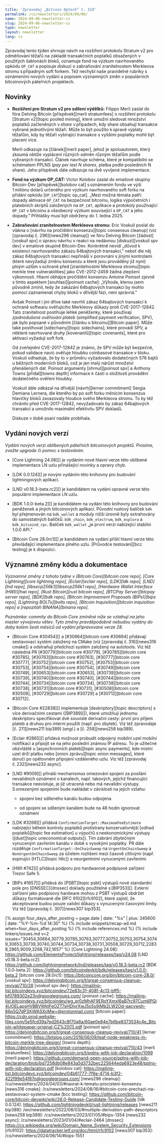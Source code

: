```yaml
---
title: 'Zpravodaj „Bitcoin Optech” č. 319'
permalink: /cs/newsletters/2024/09/06/
name: 2024-09-06-newsletter-cs
slug: 2024-09-06-newsletter-cs
type: newsletter
layout: newsletter
lang: cs
---
```

Zpravodaj tento týden shrnuje návrh na rozšíření protokolu Stratum v2 pro
odměňování těžařů na základě transakčních poplatků obsažených v použitých
šablonách bloků, oznamuje fond na výzkum navrhovaného opkódu `OP_CAT`
a popisuje diskuzi o zabraňování zranitelnostem Merkleova stromu s případným
soft forkem. Též nechybí naše pravidelné rubriky s oznámeními nových vydání
a popisem významných změn v populárních bitcoinových páteřních projektech.

## Novinky

- **Rozšíření pro Stratum v2 pro sdílení výdělků:** Filippo Merli
  zaslal do fóra Delving Bitcoin [příspěvek][merli stratumfees]
  o rozšíření protokolu [Stratum v2][topic pooled mining], které umožní
  sledovat množství poplatků začleněných v _share_ v případech, kdy
  share obsahují transakce vybrané jednotlivými těžaři. Může to být
  použito k úpravě výplaty těžařům, kdy by těžaři vybírající transakce
  s vyššími poplatky mohli být placeni více.

  Merli odkazuje na [článek][merli paper], jehož je spoluautorem,
  který zkoumá obtíže vyplácení různých odměn různým těžařům podle
  vybraných transakcí. Článek navrhuje schéma, které je kompatibilní
  se schématem PPLNS (_pay per last N shares_, platba podle posledních
  N share). Jeho příspěvek dále odkazuje na dvě vyvíjené implementace.

- **Fond na výzkum OP_CAT:** Victor Kolobov zaslal do emailové skupiny
  Bitcoin-Dev [příspěvek][kolobov cat] s oznámením fondu ve výši
  1 miliónu dolarů určeného pro výzkum navrhovaného soft forku na přidání
  opkódu [`OP_CAT`][topic op_cat]. „Mezi možná témata patří: dopady aktivace
  `OP_CAT` na bezpečnost bitcoinu, logika výpočetních i platebních skriptů
  založených na `OP_CAT`, aplikace a protokoly používající `OP_CAT`
  v bitcoinu a všeobecný výzkum související s `OP_CAT` a jeho dopady.”
  Přihlášky musí být obdrženy do 1. ledna 2025.

- **Zabraňování zranitelnostem Merkleova stromu:** Eric Voskuil poslal do
  vlákna o [návrhu na pročištění konsenzu][topic consensus cleanup]
  (viz [zpravodaj č. 296][news296 cleanup]) ve fóru Delving Bitcoin
  [žádost][voskuil spv] o úpravu návrhu v reakci na nedávnou
  [diskuzi][voskuil spv dev] v emailové skupině Bitcoin-Dev. Konkrétně
  nevidí „důvod k existenci navrhovaného zákazu 64bajtových transakcí,”
  neboť dle něj zákaz 64bajtových transakcí nepřináší v porovnání s jinými
  kontrolami (které nevyžadují změnu konsenzu a které jsou prováděny již
  nyní) plným uzlům v ochraně před [zranitelnostmi Merkleova stromu][topic
  merkle tree vulnerabilities] jako CVE-2012-2459 žádná zlepšení výkonnosti.
  Hlavní obhájce pročištění konsenzu Antoine Poinsot zjevně s tímto aspektem
  [souhlasí][poinsot cache]: „Výhoda, kterou jsem původně zmínil, tedy že
  zakázání 64bajtových transakcí by mohlo pomoci zaznamenat chyby bloků
  v dřívější fázi, není správná.”

  Avšak Poinsot i jiní dříve také navrhli zákaz 64bajtových transakcí
  k ochraně softwaru ověřujícího Merkleovy důkazy proti CVE-2017-12842.
  Tato zranitelnost postihuje lehké peněženky, které používají _zjednodušené
  ověřování plateb_ (simplified payment verification, SPV), jak bylo popsané
  v původním [článku o bitcoinu][Bitcoin paper]. Může také postihovat
  [sidechainy][topic sidechains], které provádí SPV, a některé navrhované druhy
  [kovenantů][topic covenants], které pro aktivaci vyžadují soft fork.

  Od zveřejnění CVE-2017-12842 je známo, že SPV může být bezpečné,
  pokud validace navíc ověřuje hloubku coinbasové transakce v bloku. Voskuil
  odhaduje, že by to v průměru vyžadovalo dodatečných 576 bajtů u běžných
  moderních bloků, což je jen malý nárůst množství přenášených dat. Poinsot
  argumenty [shrnul][poinsot spv] a Anthony Towns [přidal][towns depth]
  informace k části o složitosti provádění dodatečného ověření hloubky.

  Voskuil dále odkázal na dřívější [návrh][lerner commitment] Sergia
  Demiana Lernera, dle kterého by po soft forku měnícím konsenzus
  hlavičky bloků zavazovaly hloubce svého Merkleova stromu. To by též
  chránilo před CVE-2017-12842, nevyžadovalo by zákaz 64bajtových
  transakcí a umožnilo maximální efektivitu SPV dokladů.

  Diskuze v době psaní nadále probíhala.

## Vydání nových verzí

*Vydání nových verzí oblíbených páteřních bitcoinových projektů. Prosíme,
zvažte upgrade či pomoc s testováním.*

- [Core Lightning 24.08][] je vydáním nové hlavní verze této oblíbené
  implementace LN uzlu přinášející novinky a opravy chyb.

- [LDK 0.0.124][] je novým vydáním této knihovny pro budování lightningových
  aplikací.

- [LND v0.18.3-beta.rc2][] je kandidátem na vydání opravné verze této populární
  implementace LN uzlu.

- [BDK 1.0.0-beta.2][] je kandidátem na vydání této knihovny pro budování peněženek
  a jiných bitcoinových aplikací. Původní rustový balíček `bdk` byl přejmenován
  na `bdk_wallet` a moduly nižší úrovně byly extrahovány do samostatných balíčků:
  `bdk_chain`, `bdk_electrum`, `bdk_esplora` a `bdk_bitcoind_rpc`. Balíček
  `bdk_wallet` „je první verzí nabízející stabilní 1.0.0 API.”

- [Bitcoin Core 28.0rc1][] je kandidátem na vydání příští hlavní verze této převládající
  implementace plného uzlu. [Průvodce testování][bcc testing] je k dispozici.

## Významné změny kódu a dokumentace

_Významné změny z tohoto týdne v [Bitcoin Core][bitcoin core repo], [Core
Lightning][core lightning repo], [Eclair][eclair repo], [LDK][ldk repo],
[LND][lnd repo], [libsecp256k1][libsecp256k1 repo], [Hardware Wallet
Interface (HWI)][hwi repo], [Rust Bitcoin][rust bitcoin repo], [BTCPay
Server][btcpay server repo], [BDK][bdk repo], [Bitcoin Improvement
Proposals (BIPs)][bips repo], [Lightning BOLTs][bolts repo],
[Bitcoin Inquisition][bitcoin inquisition repo] a [repozitáři BINANA][binana
repo]._

_Poznámka: commity do Bitcoin Core zmíněné níže se vztahují na jeho master vývojovou
větev. Tyto změny pravděpodobně nebudou vydány do doby kolem šesti měsíců od vydání
připravované verze 28._

- [Bitcoin Core #30454][] a [#30664][bitcoin core #30664] přidávají
  sestavovací systém založený na CMake (viz [zpravodaj č. 316][news316
  cmake]) a odstraňují předchozí systém založený na autotools. Viz též
  následná PR [#30779][bitcoin core #30779],
  [#30785][bitcoin core #30785], [#30763][bitcoin core #30763],
  [#30777][bitcoin core #30777], [#30752][bitcoin core #30752],
  [#30753][bitcoin core #30753], [#30754][bitcoin core #30754],
  [#30749][bitcoin core #30749], [#30653][bitcoin core #30653],
  [#30739][bitcoin core #30739], [#30740][bitcoin core #30740],
  [#30744][bitcoin core #30744], [#30734][bitcoin core #30734],
  [#30738][bitcoin core #30738], [#30731][bitcoin core #30731],
  [#30508][bitcoin core #30508], [#30729][bitcoin core #30729] a
  [#30712][bitcoin core #30712].

- [Bitcoin Core #22838][] implementuje [deskriptory][topic descriptors]
  s více derivačními cestami ([BIP389][]), které umožňují jednomu
  deskriptoru specifikovat dvě souvislé derivační cesty: první pro
  příjem plateb a druhou pro interní použití (např. pro zbytek).
  Viz též zpravodaje [č. 211][news211 bip389] (_angl._) a [č. 258][news258
  bip389].

- [Eclair #2865][] přidává možnost probudit odpojený mobilní uzel
  mobilní notifikací a připojit se na jeho poslední známou IP adresu.
  To je užitečné obzvláště u [asynchronních plateb][topic async payments],
  kde místní uzel drží platbu nebo [onion zprávu][topic onion messages],
  které doručí po opětovném připojení vzdáleného uzlu. Viz též
  [zpravodaj č. 232][news232 async].

- [LND #9009][] přináší mechanismus omezování spojení za posílání
  nevalidních oznámení o kanálech, např. takových, jejichž financující
  transakce neexistuje, je již utracená nebo má nevalidní výstupy.
  S omezenými spojeními bude nakládat v závislosti na jejich vztahu:

  - spojení bez sdíleného kanálu budou odpojena

  - od spojení se sdíleným kanálem bude na 48 hodin ignorovat oznámení

- [LDK #3268][] přidává `ConfirmationTarget::MaximumFeeEstimate` nabízející
  během kontroly poplatků protistrany konzervativnější [odhad poplatků][topic
  fee estimation] u výpočtů s neekonomickými výstupy ([dust][topic uneconomical
  outputs]). Tím zabrání zbytečným vynuceným zavřením kanálu v době
  s vysokými poplatky. PR dále rozděluje `ConfirmationTarget::OnChainSweep` na
  `UrgentOnChainSweep` a `NonUrgentOnChainSweep` za účelem rozlišení
  mezi časově citlivými (např. expirující [HTLC][topic htlc]) a neurgentními
  vynucenými zavřeními.

- [HWI #742][] přidává podporu pro hardwarové podpisové zařízení Trezor Safe 5.

- [BIPs #1657][] přidává do [PSBT][topic psbt] výstupů nové standardní pole pro
  [DNSSEC][dnssec] doklady použitelné s [BIP353][]. Externí zařízení jako podpisový
  hardware mohou z PSBT výstupů obdržet důkazy formátované dle [RFC 9102][rfc9102],
  které zajistí, že akceptované budou pouze validní důkazy s vynucenými časovými
  limity. Viz též [zpravodaj č. 307][news307 bip353].

{% assign four_days_after_posting = page.date | date: "%s" | plus: 345600 | date: "%Y-%m-%d 14:30" %}
{% include snippets/recap-ad.md when=four_days_after_posting %}
{% include references.md %}
{% include linkers/issues.md v=2 issues="30454,30664,30779,30785,30763,30777,30752,30753,30754,30749,30653,30739,30740,30744,30734,30738,30731,30508,30729,30712,22838,2865,9009,3268,742,1657" %}
[Core Lightning 24.08]: https://github.com/ElementsProject/lightning/releases/tag/v24.08
[LND v0.18.3-beta.rc2]: https://github.com/lightningnetwork/lnd/releases/tag/v0.18.3-beta.rc2
[BDK 1.0.0-beta.2]: https://github.com/bitcoindevkit/bdk/releases/tag/v1.0.0-beta.2
[bitcoin core 28.0rc1]: https://bitcoincore.org/bin/bitcoin-core-28.0/
[voskuil spv]: https://delvingbitcoin.org/t/great-consensus-cleanup-revival/710/28
[voskuil spv dev]: https://mailing-list.bitcoindevs.xyz/bitcoindev/72e83c31-408f-4c13-bff5-bf0789302e23n@googlegroups.com/
[poinsot cache]: https://mailing-list.bitcoindevs.xyz/bitcoindev/wg_er0zMhAF9ERoYXmxI6aB7rc97Cum6PQj4UOELapsHVBBVWktFeOZT7sHDlyrXwJ5o5s9iMb2LW2Od-qacywsh-86p5Q7dP3XjWASXcMw=@protonmail.com/
[bitcoin paper]: https://cdn.prod.website-files.com/5e5fcd39a7ed2643c8f70a6a/60ae0e84e7b6be8373534c4e_Bitcoin-whitepaper-original-CZ%20(1).pdf
[poinsot spv]: https://delvingbitcoin.org/t/great-consensus-cleanup-revival/710/41
[lerner commitment]: https://bitslog.com/2018/06/09/leaf-node-weakness-in-bitcoin-merkle-tree-design/
[towns depth]: https://delvingbitcoin.org/t/great-consensus-cleanup-revival/710/43
[merli stratumfees]: https://delvingbitcoin.org/t/pplns-with-job-declaration/1099
[merli paper]: https://github.com/demand-open-source/pplns-with-job-declaration/blob/bd7258db08e843a5d3732bec225644eda6923e48/pplns-with-job-declaration.pdf
[kolobov cat]: https://mailing-list.bitcoindevs.xyz/bitcoindev/04b61777-7f9a-4714-b3f2-422f99e54f87n@googlegroups.com/
[news296 cleanup]: /cs/newsletters/2024/04/03/#navrat-k-tematu-procisteni-konsenzu
[news316 cmake]: /cs/newsletters/2024/08/16/#bitcoin-core-prechazi-na-sestavovaci-system-cmake
[bcc testing]: https://github.com/bitcoin-core/bitcoin-devwiki/wiki/28.0-Release-Candidate-Testing-Guide
[ldk 0.0.124]: https://github.com/lightningdevkit/rust-lightning/releases
[news211 bip389]: /en/newsletters/2022/08/03/#multiple-derivation-path-descriptors
[news258 bip389]: /cs/newsletters/2023/07/05/#bips-1354
[news232 async]: /cs/newsletters/2023/01/04/#eclair-2464
[dnssec]: https://cs.wikipedia.org/wiki/Domain_Name_System_Security_Extensions
[rfc9102]: https://datatracker.ietf.org/doc/html/rfc9102
[news307 bip353]: /cs/newsletters/2024/06/14/#bips-1551
